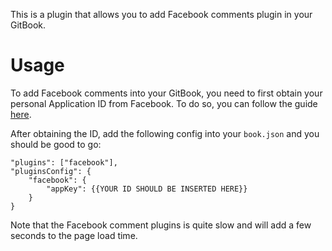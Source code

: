 This is a plugin that allows you to add Facebook comments plugin in your GitBook.

# Usage
To add Facebook comments into your GitBook, you need to first obtain your personal Application ID from Facebook. To do so, you can follow the guide [here](http://support.heateor.com/how-to-get-facebook-app-id/).

After obtaining the ID, add the following config into your `book.json` and you should be good to go:

```
"plugins": ["facebook"],
"pluginsConfig": {
    "facebook": {
        "appKey": {{YOUR ID SHOULD BE INSERTED HERE}}
    }
}
```

Note that the Facebook comment plugins is quite slow and will add a few seconds to the page load time.
